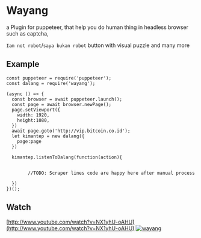 # Wayang

a Plugin for puppeteer, that help you do human thing in headless browser such as captcha,

`Iam not robot`/`saya bukan robot` button with visual puzzle and many more

## Example

```
const puppeteer = require('puppeteer');
const dalang = require('wayang');

(async () => {
  const browser = await puppeteer.launch();
  const page = await browser.newPage();
  page.setViewport({
    width: 1920,
    height:1080,
  })
  await page.goto('http://vip.bitcoin.co.id');
  let kimantep = new dalang({
    page:page
  })

  kimantep.listenToDalang(function(action){


        //TODO: Scraper lines code are happy here after manual process  

  })
})();

```

## Watch

[http://www.youtube.com/watch?v=NX1yhU-oAHU](http://www.youtube.com/watch?v=NX1yhU-oAHU)
[![wayang](http://img.youtube.com/vi/NX1yhU-oAHU/0.jpg)](http://www.youtube.com/watch?v=NX1yhU-oAHU)
